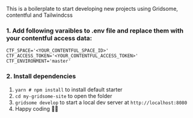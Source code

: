 This is a boilerplate to start developing new projects using Gridsome, contentful and Tailwindcss

### 1. Add following varaibles to .env file and replace them with your contentful access data:
` CTF_SPACE='<YOUR_CONTENTFUL_SPACE_ID>'  
  CTF_ACCESS_TOKEN='<YOUR_CONTENTFUL_ACCESS_TOKEN>'  
  CTF_ENVIRONMENT='master'
  `

### 2. Install dependencies

1. `yarn # npm install` to install default starter
2. `cd my-gridsome-site` to open the folder
3. `gridsome develop` to start a local dev server at `http://localhost:8080`
4. Happy coding 🎉🙌
